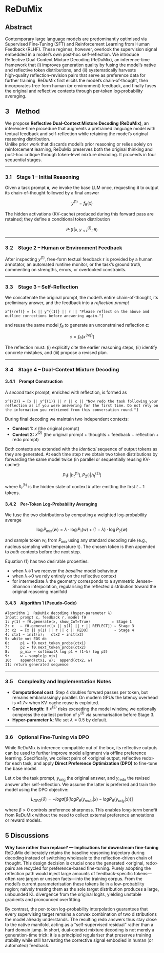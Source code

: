 # ReDuMix

## Abstract

Contemporary large language models are predominantly optimised via Supervised Fine‑Tuning (SFT) and Reinforcement Learning from Human Feedback (RLHF).  These regimes, however, overlook the supervision signal embedded in a model’s own post‑hoc self‑reflection.  We introduce Reflective Dual‑Context Mixture Decoding (ReDuMix), an inference‑time framework that (i) improves generation quality by fusing the model’s native and reflective token distributions, and (ii) systematically harvests high‑quality reflection–revision pairs that serve as preference data for further training.  ReDuMix first elicits the model’s chain‑of‑thought, then incorporates free‑form human (or environment) feedback, and finally fuses the original and reflective contexts through per‑token log‑probability averaging.

## 3 Method

We propose **Reflective Dual-Context Mixture Decoding (ReDuMix)**, an inference-time procedure that augments a pretrained language model with textual feedback and self-reflection while retaining the model’s original reasoning distribution.  
Unlike prior work that discards model’s prior reasoning or relies solely on reinforcement learning, ReDuMix preserves both the original thinking and post-hoc critique through token-level mixture decoding. It proceeds in four sequential stages.

---

### 3.1 Stage 1 – Initial Reasoning

Given a task prompt **x**, we invoke the base LLM once, requesting it to output its chain-of-thought followed by a final answer  

$$y^{(1)} = f_{\theta}(x)$$

The hidden activations (KV-cache) produced during this forward pass are retained; they define a conditional token distribution  

$$ P_1(t | x, y_{\lt t}^{(1)}; θ) $$

---

### 3.2 Stage 2 – Human or Environment Feedback

After inspecting $y^{(1)}$, free-form textual feedback **r** is provided by a human annotator, an automated runtime monitor, or the task’s ground truth, commenting on strengths, errors, or overlooked constraints.

---

### 3.3 Stage 3 – Self-Reflection

We concatenate the original prompt, the model’s entire chain-of-thought, its preliminary answer, and the feedback into a *reflection prompt*  

```
x^{(ref)} = [x || y^{(1)} || r || "Please reflect on the above and outline corrections before answering again."]
```

and reuse the same model $f_{\theta}$ to generate an unconstrained reflection **c**:

$$c = f_{\theta}(x^{(ref)})$$

The reflection must: (i) explicitly cite the earlier reasoning steps, (ii) identify concrete mistakes, and (iii) propose a revised plan.

---

### 3.4 Stage 4 – Dual-Context Mixture Decoding

#### 3.4.1 Prompt Construction

A *second* task prompt, enriched with reflection, is formed as  

```
x^{(2)} = [x || y^{(1)} || r || c || "Now redo the task following your reflection as if you were answering for the first time. Do not rely on the information you retrieved from this conversation round."]
```

During final decoding we maintain two independent contexts:

- **Context 1:** $x$ (the original prompt)  
- **Context 2:** $x^{(2)}$ (the original prompt + thoughts + feedback + reflection + redo prompt)

Both contexts are extended with the *identical* sequence of output tokens as they are generated. At each time step *t* we obtain two token distributions by forwarding the same model twice (in parallel or sequentially reusing KV-cache):

$$P_1(· | h_t^{(1)}), P_2(· | h_t^{(2)})$$

where $h_t^{(k)}$ is the hidden state of context *k* after emitting the first $t−1$ tokens.

#### 3.4.2 Per-Token Log-Probability Averaging

We fuse the two distributions by computing a weighted log-probability average

$$\log P_{mix}(w) = λ·\log P_1(w) + (1−λ)·\log P_2(w)$$

and sample token $w_t$ from $P_{mix}$ using any standard decoding rule (e.g., nucleus sampling with temperature τ). The chosen token is then appended to *both* contexts before the next step.

Equation (1) has two desirable properties:

- when λ→1 we recover the *baseline* model behaviour  
- when λ→0 we rely entirely on the reflective context  
- for intermediate λ the geometry corresponds to a symmetric Jensen–Shannon interpolation, regularising the reflected distribution toward the original reasoning manifold

#### 3.4.3 Algorithm 1 (Pseudo-Code)

```
Algorithm 1  ReDuMix decoding (hyper-parameter λ)
Input: prompt x, feedback r, model fθ
1: y(1) ← fθ.generate(x, show_CoT=True)          ▹ Stage 1
2: c   ← fθ.generate([x || y(1) || r || REFLECT]) ▹ Stage 3
3: x2  ← [x || y(1) || r || c || REDO]            ▹ Stage 4
4: ctx1 ← init(x);   ctx2 ← init(x2)
5: while not EOS do
6:     p1 ← fθ.next_token_probs(ctx1)
7:     p2 ← fθ.next_token_probs(ctx2)
8:     p_mix ← softmax(λ log p1 + (1−λ) log p2)
9:     w ← sample(p_mix)
10:    append(ctx1, w);  append(ctx2, w)
11: return generated sequence
```

---

### 3.5 Complexity and Implementation Notes

- **Computational cost**: Step 4 doubles forward passes per token, but remains embarrassingly parallel. On modern GPUs the latency overhead is ≈1.7× when KV-cache reuse is exploited.  
- **Context length**: If $x^{(2)}$ risks exceeding the model window, we optionally compress the earliest portion of $y^{(1)}$ via summarisation before Stage 3.  
- **Hyper-parameter λ**: We set $λ = 0.5$ by default.  

---

### 3.6 Optional Fine-Tuning via DPO

While ReDuMix is inference-compatible out of the box, its reflective outputs can be used to further improve model alignment via offline preference learning. Specifically, we collect pairs of <original output, reflective redo> for each task, and apply **Direct Preference Optimization (DPO)** to fine-tune the base model.  

Let $x$ be the task prompt, $y_{\text{orig}}$ the original answer, and $y_{\text{redo}}$ the revised answer after self-reflection. We assume the latter is preferred and train the model using the DPO objective:

$$L_{DPO}(θ) = −log σ[β (log P_θ(y_{redo} | x) − log P_θ(y_{orig} | x))]$$

where $β > 0$ controls preference sharpness. This enables long-term benefit from ReDuMix without the need to collect external preference annotations or reward models.

## 5 Discussions

**Why fuse rather than replace? — Implications for downstream fine-tuning** ReDuMix deliberately retains the baseline reasoning trajectory during decoding instead of switching wholesale to the reflection-driven chain of thought. This design decision is crucial once the generated <original, redo> pairs are recycled for preference-based fine-tuning. Purely adopting the reflection path would inject large amounts of feedback-specific tokens—often rare jargon or unseen facts—into the training corpus. From the model’s current parameterisation these tokens lie in a low-probability region; naively treating them as the sole target distribution produces a large, unbounded KL divergence from the original logits, yielding unstable gradients and pronounced overfitting.

By contrast, the per-token log-probability interpolation guarantees that every supervising target remains a convex combination of two distributions the model already understands. The resulting redo answers thus stay close to the native manifold, acting as a “self-supervised residual” rather than a hard domain jump. In short, dual-context mixture decoding is not merely a generation-time trick: it is a principled regulariser that preserves training stability while still harvesting the corrective signal embodied in human (or automated) feedback.
